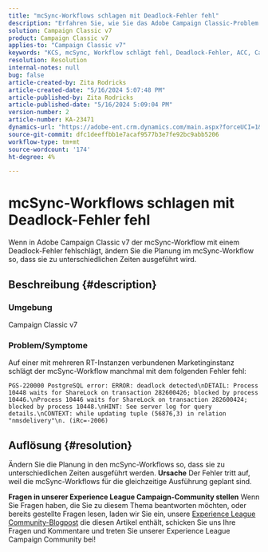 ```yaml
---
title: "mcSync-Workflows schlagen mit Deadlock-Fehler fehl"
description: "Erfahren Sie, wie Sie das Adobe Campaign Classic-Problem beheben können, bei dem der mcSync-Workflow mit einem Deadlock-Fehler fehlschlägt. Ändern Sie die Planung im mcSynch-Workflow."
solution: Campaign Classic v7
product: Campaign Classic v7
applies-to: "Campaign Classic v7"
keywords: "KCS, mcSync, Workflow schlägt fehl, Deadlock-Fehler, ACC, Campaign"
resolution: Resolution
internal-notes: null
bug: false
article-created-by: Zita Rodricks
article-created-date: "5/16/2024 5:07:48 PM"
article-published-by: Zita Rodricks
article-published-date: "5/16/2024 5:09:04 PM"
version-number: 2
article-number: KA-23471
dynamics-url: "https://adobe-ent.crm.dynamics.com/main.aspx?forceUCI=1&pagetype=entityrecord&etn=knowledgearticle&id=ebbac8d1-a613-ef11-9f89-6045bd0298d4"
source-git-commit: dfc1deeffbb1e7acaf9577b3e7fe92bc9abb5206
workflow-type: tm+mt
source-wordcount: '174'
ht-degree: 4%

---
```


# mcSync-Workflows schlagen mit Deadlock-Fehler fehl


Wenn in Adobe Campaign Classic v7 der mcSync-Workflow mit einem Deadlock-Fehler fehlschlägt, ändern Sie die Planung im mcSync-Workflow so, dass sie zu unterschiedlichen Zeiten ausgeführt wird.

## Beschreibung {#description}


### <b>Umgebung</b>

Campaign Classic v7



### <b>Problem/Symptome</b>

Auf einer mit mehreren RT-Instanzen verbundenen Marketinginstanz schlägt der mcSync-Workflow manchmal mit dem folgenden Fehler fehl:

`PGS-220000 PostgreSQL error: ERROR: deadlock detected\nDETAIL: Process 10448 waits for ShareLock on transaction 282600426; blocked by process 10446.\nProcess 10446 waits for ShareLock on transaction 282600424; blocked by process 10448.\nHINT: See server log for query details.\nCONTEXT: while updating tuple (56876,3) in relation "nmsdelivery"\n. (iRc=-2006)`


## Auflösung {#resolution}


Ändern Sie die Planung in den mcSync-Workflows so, dass sie zu unterschiedlichen Zeiten ausgeführt werden.
<b>Ursache</b>
Der Fehler tritt auf, weil die mcSync-Workflows für die gleichzeitige Ausführung geplant sind.


<b>Fragen in unserer Experience League Campaign-Community stellen</b>
Wenn Sie Fragen haben, die Sie zu diesem Thema beantworten möchten, oder bereits gestellte Fragen lesen, laden wir Sie ein, unsere [Experience League Community-Blogpost](https://experienceleaguecommunities.adobe.com/t5/adobe-campaign-classic-blogs/introducing-top-kcs-articles-curated-for-your-troubleshooting/bc-p/672426#M132) die diesen Artikel enthält, schicken Sie uns Ihre Fragen und Kommentare und treten Sie unserer Experience League Campaign Community bei!
